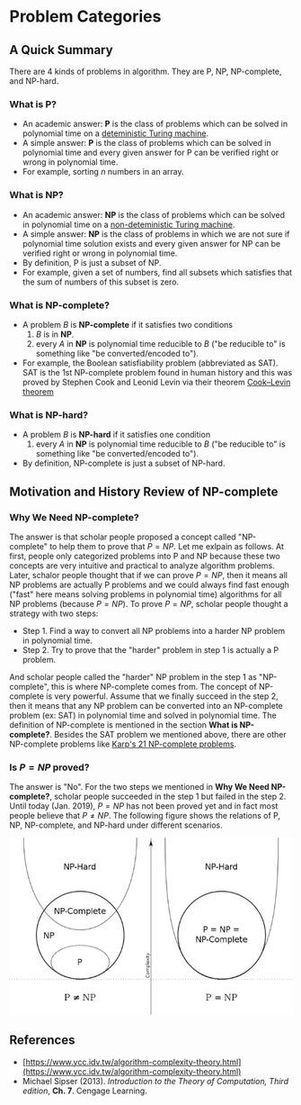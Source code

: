 # Problem Categories

## A Quick Summary
There are 4 kinds of problems in algorithm. They are P, NP, NP-complete, and NP-hard.

### What is P?
* An academic answer: **P** is the class of problems which can be solved in polynomial time
on a [deteministic Turing machine](https://en.wikipedia.org/wiki/Turing_machine).
* A simple answer: **P** is the class of problems which can be solved in polynomial time
and every given answer for P can be verified right or wrong in polynomial time.
* For example, sorting $n$ numbers in an array.

### What is NP?
* An academic answer: **NP** is the class of problems which can be solved in polynomial time
on a [non-deteministic Turing machine](https://en.wikipedia.org/wiki/Non-deterministic_Turing_machine).
* A simple answer: **NP** is the class of problems in which we are not sure if polynomial time solution exists 
and every given answer for NP can be verified right or wrong in polynomial time.
* By definition, P is just a subset of NP.
* For example, given a set of numbers, find all subsets which satisfies that the sum of numbers of this subset is zero.

### What is NP-complete?
* A problem $B$ is **NP-complete** if it satisfies two conditions
    1. $B$ is in **NP**.
    2. every $A$ in **NP** is polynomial time reducible to $B$ ("be reducible to" is something like "be converted/encoded to").
* For example, the Boolean satisfiability problem (abbreviated as SAT). SAT is the 1st NP-complete problem found in human history and
this was proved by Stephen Cook and Leonid Levin via their theorem [Cook–Levin theorem](https://en.wikipedia.org/wiki/Cook%E2%80%93Levin_theorem)

### What is NP-hard?
* A problem $B$ is **NP-hard** if it satisfies one condition
    1. every $A$ in **NP** is polynomial time reducible to $B$ ("be reducible to" is something like "be converted/encoded to").
* By definition, NP-complete is just a subset of NP-hard.

## Motivation and History Review of NP-complete
### Why We Need NP-complete?
The answer is that scholar people proposed a concept called "NP-complete"
to help them to prove that $P = NP$.
Let me exlpain as follows. At first, people only categorized problems into
P and NP because these two concepts are very intuitive and practical
to analyze algorithm problems.
Later, schalor people thought that if we can prove $P = NP$,
then it means all NP problems are actually P problems and
we could always find fast enough ("fast" here means solving problems in polynomial time)
algorithms for all NP problems (because $P = NP$).
To prove $P = NP$, scholar people thought a strategy with two steps:

* Step 1. Find a way to convert all NP problems into a harder NP problem in polynomial time.
* Step 2. Try to prove that the "harder" problem in step 1 is actually a P problem.

And scholar people called the "harder" NP problem in the step 1 as "NP-complete", this is where NP-complete comes from.
The concept of NP-complete is very powerful. Assume that we finally succeed in the step 2, then it means
that any NP problem can be converted into an NP-complete problem (ex: SAT) in polynomial time and solved in polynomial time.
The definition of NP-complete is mentioned in the section **What is NP-complete?**.
Besides the SAT problem we mentioned above, there are other NP-complete problems like
[Karp's 21 NP-complete problems](https://en.wikipedia.org/wiki/Karp%27s_21_NP-complete_problems).

### Is $P = NP$ proved?
The answer is "No". For the two steps we mentioned in **Why We Need NP-complete?**,
scholar people succeeded in the step 1 but failed in the step 2.
Until today (Jan. 2019), $P = NP$ has not been proved yet and
in fact most people believe that $P \neq NP$. The following figure shows the relations of P, NP, NP-complete, and NP-hard
under different scenarios.

![Relations of P, NP, NP-complete, and NP-hard under different scenarios](p_np_np-complete.png)

## References
* [https://www.ycc.idv.tw/algorithm-complexity-theory.html](https://www.ycc.idv.tw/algorithm-complexity-theory.html)
* Michael Sipser (2013). *Introduction to the Theory of Computation, Third edition*, **Ch. 7**. Cengage Learning.

